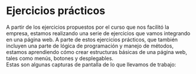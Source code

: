 # Ejercicios prácticos
A partir de los ejercicios propuestos por el curso que nos facilitó la empresa, estamos realizando una serie de ejercicios que vamos integrando en una página web. A parte de estos ejercicios prácticos, que también incluyen una parte de lógica de programación y manejo de métodos, estamos aprendiendo cómo crear estructuras básicas de una página web, tales como menús, botones y desplegables.
<br>
Estas son algunas capturas de pantalla de lo que llevamos de trabajo:
